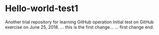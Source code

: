 # Hello-world-test1
Another trial repository for learning GitHub operation
Initial test on GitHub exercise on June 25, 2018.
... this is the first change...
... first change end.
